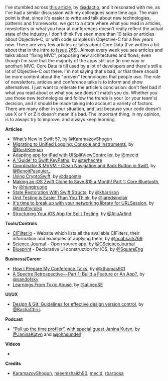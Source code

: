 I've stumbled across [this article](https://adactio.com/journal/15011), by [@adactio](https://twitter.com/adactio), and it resonated with me, as I've had a similar discussion with my colleagues some time ago. The main point is that, since it's easier to write and talk about new technologies, patterns and frameworks, we got to a state where what you read in articles, newsletters or what you hear at conferences doesn't really reflect the actual state of the industry. I don't think I've seen more than 10 talks or articles about Objective-C, or with code samples in Objective-C for a few years now. There are very few articles or talks about Core Data (I've written a bit about that in the intro to [Issue 265](https://ios-goodies.com/post/182089336396/week-265)). Almost every week you see articles and talks about "fixing MVC", proposing new architectures and flows, even though I'm sure that the majority of the apps still use (in one way or another) MVC, Core Data is till used by a lot of developers and there's still a lot of Objective-C out there. I'm not saying that's bad, or that there should be more content about the "proven" technologies that people use. The role of newsletters, articles and conference talks is to inform and show alternatives. I just want to reiterate the article's conclusion: don't feel bad if what you read about or what you see doesn't match you do. Whether you use those new technologies and follow the trends is your (or your team's) decision, and it should be made taking into account a variety of factors. There are many other in your situation, and just because your code doesn't use X or Y or Z it doesn't mean it's bad. The important thing, in my opinion, is to always try to improve, and always keep learning. 

**Articles**

* [What’s New in Swift 5?](https://www.raywenderlich.com/55728-what-s-new-in-swift-5), by [@KaramazovShogun](https://twitter.com/KaramazovShogun)
* [Migrating to Unified Logging: Console and Instruments](https://www.raywenderlich.com/605079-migrating-to-unified-logging-console-and-instruments), by [@RushKeegan](https://twitter.com/RushKeegan)
* [Adapting app for iPad with UISplitViewController](https://mecid.github.io/2019/04/03/adapting-app-for-ipad-with-uisplitviewcontroller/), by [@mecid](https://twitter.com/mecid)
* [A 'Guide' to Swift KeyPaths](https://appventure.me/guides/keypaths/intro.html), by [@terhechte](https://twitter.com/terhechte)
* [Coordinator & MVVM - Clean Navigation and Back Button in Swift](https://benoitpasquier.com/coordinator-pattern-navigation-back-button-swift/), by [@BenoitPasquier_](https://twitter.com/BenoitPasquier_)
* [Using CryptoSwift](https://agostini.tech/2019/03/31/using-cryptoswift/), by [@dagostin](https://twitter.com/dagostin)
* [Making an iOS Zwift Clone to Save $15 a Month! Part 1: Core Bluetooth](https://hackernoon.com/making-an-ios-zwift-clone-to-save-15-a-month-part-1-core-bluetooth-9925bba79f7a), by [@hungtruong](https://twitter.com/hungtruong)
* [State Restoration With Swift Structs](https://useyourloaf.com/blog/state-restoration-with-swift-structs/), by [@kharrison](https://twitter.com/kharrison)
* [Unit Testing is Easier Than You Think](http://blog.jaredsinclair.com/post/183871438320/unit-testing-is-easier-than-you-think), by [@jaredsinclair](https://twitter.com/jaredsinclair)
* [It's time to break up with your networking library for URLSession](https://tim.engineering/break-up-third-party-networking-urlsession/), by [@timothymiko](https://twitter.com/timothymiko)
* [Structuring Your iOS App for Split Testing](https://heartbeat.fritz.ai/structuring-your-ios-app-for-split-testing-178eacf5aa7c), by [@AliuArlind](https://twitter.com/AliuArlind)

**Tools/Controls**

* [CIFilter.io](https://cifilter.io/) - Website which lists all the available CIFilters, their information and examples of applying them, by [@noahsark769](https://twitter.com/noahsark769)
* [Science Journal](https://github.com/google/science-journal-ios) - Open source app, by [@GScienceJournal](https://twitter.com/GScienceJournal)
* [Blueprint](https://github.com/square/Blueprint) - Declarative UI construction for iOS, by [@SquareEng](https://twitter.com/SquareEng)

**Business/Career**

* [How I Prepare My Conference Talks](https://kayathomas.info/how-i-prepare-my-conference-talks/), by [@kthomas901](https://twitter.com/kthomas901)
* [A Spectre Retrospective — Part 1: Build a Feature or An App?](https://blog.halide.cam/a-spectre-retrospective-part-1-build-a-feature-or-an-app-e9e421015432), by [@sandofsky](https://twitter.com/sandofsky)
* [Learnings From Toxic Abuse](https://deprogrammaticaipsum.com/2019/04/01/learnings-from-toxic-abuse/), by [@atineoSE](https://twitter.com/atineoSE)

**UI/UX**

* [Design & Git: Guidelines for effective design version control](https://blog.novoda.com/design-and-git/), by [@BashaChris](https://twitter.com/BashaChris)

**Podcast** 

* [“Pull up the time profiler”, with special guest Janina Kutyn](https://www.swiftbysundell.com/podcast/44), by [@JaninaKutyn](https://twitter.com/JaninaKutyn) and [@johnsundell](https://twitter.com/johnsundell)

**Videos**

* 

**Credits**

* [KaramazovShogun](https://github.com/KaramazovShogun), [naeemshaikh90](https://github.com/naeemshaikh90), [mecid](https://github.com/mecid), [rbarbosa](https://github.com/rbarbosa)
